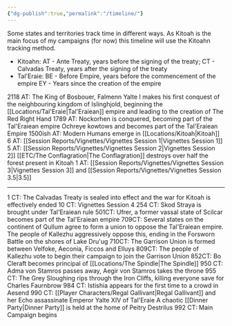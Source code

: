 ```yaml
---
{"dg-publish":true,"permalink":"/timeline/"}
---
```


Some states and territories track time in different ways. As Kitoah is the main focus of my campaigns (for now) this timeline will use the Kitoahn tracking method.
- Kitoahn: AT - Ante Treaty, years before the signing of the treaty; CT - Calvadas Treaty, years after the signing of the treaty
- Tal'Eraie: BE - Before Empire, years before the commencement of the empire EY - Years since the creation of the empire

2118 AT:
	The King of Bosbouer, Falmenn Yalte I makes his first conquest of the neighbouring kingdom of Islinghjold, beginning the [[Locations/Tal'Eraie\|Tal'Eraiean]] empire and leading to the creation of The Red Right Hand
1789 AT:
	Nockorhen is conquered, becoming part of the Tal'Eraiean empire
	Ochreye kowtows and becomes part of the Tal'Eraiean Empire
1500ish AT:
	Modern Humans emerge in [[Locations/Kitoah\|Kitoah]]
6 AT: 
	[[Session Reports/Vignettes/Vignettes Session 1\|Vignettes Session 1]]
5 AT: 
	[[Session Reports/Vignettes/Vignettes Session 2\|Vignettes Session 2]] 
	[[ETC/The Conflagration\|The Conflagration]] destroys over half the forest present in Kitoah
1 AT: 
	[[Session Reports/Vignettes/Vignettes Session 3\|Vignettes Session 3]] and [[Session Reports/Vignettes/Vignettes Session 3.5\|3.5]]
__________________________________________________________________________
1 CT:
	The Calvadas Treaty is sealed into effect and the war for Kitoah is effectively ended
10 CT:
	Vignettes Session 4
254 CT: 
	Skod Straya is brought under Tal'Eraiean rule
501CT:
	Ufrer, a former vassal state of Scilcar becomes part of the Tal'Eraiean empire
709CT: 
	Several states on the continent of Qullum agree to form a union to oppose the Tal'Eraiean empire. The people of Kallezhu aggressively oppose this, ending in the Forsworn Battle on the shores of Lake Dru'ug
710CT:
	The Garrison Union is formed between Velfoke, Aeconia, Ficcos and Elluys
809CT:
	The people of Kallezhu vote to begin their campaign to join the Garrison Union
852CT:
	Bo Cleraft becomes principal of [[Locations/The Spindle\|The Spindle]]
950 CT: 
	Adma von Stamros passes away, Aegir von Stamros takes the throne
955 CT:
	The Grey Sloughing rips through the Iron Cliffs, killing everyone save for Charles Faurnbrow
984 CT:
	Istishia appears for the first time to a crowd in Aesend
990 CT:
	[[Player Characters/Regal Gallivant\|Regal Gallivant]] and her Echo assassinate Emperor Yalte XIV of Tal'Eraie
	A chaotic [[Dinner Party\|Dinner Party]] is held at the home of Peitry Destrilus
992 CT:
	Main Campaign begins